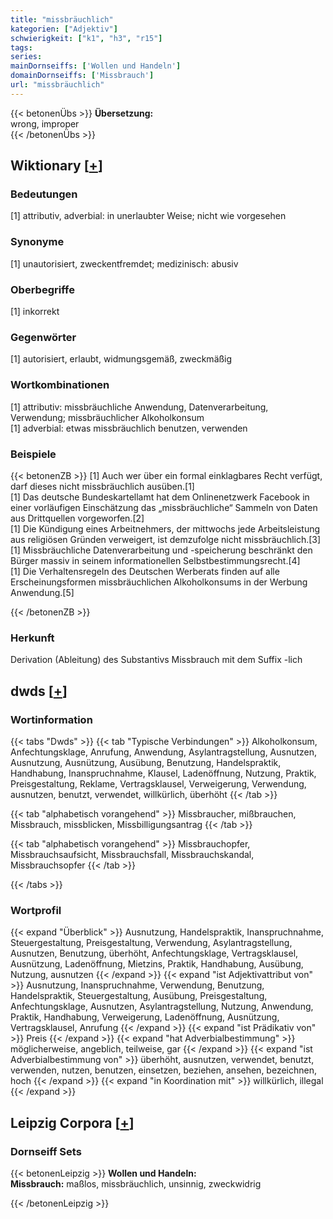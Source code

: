 ```yaml
---
title: "missbräuchlich"
kategorien: ["Adjektiv"]
schwierigkeit: ["k1", "h3", "r15"]
tags:
series:
mainDornseiffs: ['Wollen und Handeln']
domainDornseiffs: ['Missbrauch']
url: "missbräuchlich"
---
```


{{< betonenÜbs >}}
**Übersetzung:**  
wrong, improper  
{{< /betonenÜbs >}}

## Wiktionary [[+](https://de.wiktionary.org/wiki/missbräuchlich)]

### Bedeutungen
[1] attributiv, adverbial: in unerlaubter Weise; nicht wie vorgesehen  

### Synonyme
[1] unautorisiert, zweckentfremdet; medizinisch: abusiv  

### Oberbegriffe
[1] inkorrekt  

### Gegenwörter
[1] autorisiert, erlaubt, widmungsgemäß, zweckmäßig  

### Wortkombinationen
[1] attributiv: missbräuchliche Anwendung, Datenverarbeitung, Verwendung; missbräuchlicher Alkoholkonsum  
[1] adverbial: etwas missbräuchlich benutzen, verwenden  

### Beispiele
{{< betonenZB >}}
[1] Auch wer über ein formal einklagbares Recht verfügt, darf dieses nicht missbräuchlich ausüben.[1]  
[1] Das deutsche Bundeskartellamt hat dem Onlinenetzwerk Facebook in einer vorläufigen Einschätzung das „missbräuchliche“ Sammeln von Daten aus Drittquellen vorgeworfen.[2]  
[1] Die Kündigung eines Arbeitnehmers, der mittwochs jede Arbeitsleistung aus religiösen Gründen verweigert, ist demzufolge nicht missbräuchlich.[3]  
[1] Missbräuchliche Datenverarbeitung und -speicherung beschränkt den Bürger massiv in seinem informationellen Selbstbestimmungsrecht.[4]  
[1] Die Verhaltensregeln des Deutschen Werberats finden auf alle Erscheinungsformen missbräuchlichen Alkoholkonsums in der Werbung Anwendung.[5]  

{{< /betonenZB >}}
### Herkunft
Derivation (Ableitung) des Substantivs Missbrauch mit dem Suffix -lich  



## dwds [[+](https://www.dwds.de/wb/missbräuchlich)]

### Wortinformation
{{< tabs "Dwds" >}}
{{< tab "Typische Verbindungen" >}}
Alkoholkonsum, Anfechtungsklage, Anrufung, Anwendung, Asylantragstellung, Ausnutzen, Ausnutzung, Ausnützung, Ausübung, Benutzung, Handelspraktik, Handhabung, Inanspruchnahme, Klausel, Ladenöffnung, Nutzung, Praktik, Preisgestaltung, Reklame, Vertragsklausel, Verweigerung, Verwendung, ausnutzen, benutzt, verwendet, willkürlich, überhöht
{{< /tab >}}

{{< tab "alphabetisch vorangehend" >}}
Missbraucher, mißbrauchen, Missbrauch, missblicken, Missbilligungsantrag
{{< /tab >}}

{{< tab "alphabetisch vorangehend" >}}
Missbrauchopfer, Missbrauchsaufsicht, Missbrauchsfall, Missbrauchskandal, Missbrauchsopfer
{{< /tab >}}

{{< /tabs >}}

### Wortprofil
{{< expand "Überblick" >}} Ausnutzung, Handelspraktik, Inanspruchnahme, Steuergestaltung, Preisgestaltung, Verwendung, Asylantragstellung, Ausnutzen, Benutzung, überhöht, Anfechtungsklage, Vertragsklausel, Ausnützung, Ladenöffnung, Mietzins, Praktik, Handhabung, Ausübung, Nutzung, ausnutzen {{< /expand >}}
{{< expand "ist Adjektivattribut von" >}} Ausnutzung, Inanspruchnahme, Verwendung, Benutzung, Handelspraktik, Steuergestaltung, Ausübung, Preisgestaltung, Anfechtungsklage, Ausnutzen, Asylantragstellung, Nutzung, Anwendung, Praktik, Handhabung, Verweigerung, Ladenöffnung, Ausnützung, Vertragsklausel, Anrufung {{< /expand >}}
{{< expand "ist Prädikativ von" >}} Preis {{< /expand >}}
{{< expand "hat Adverbialbestimmung" >}} möglicherweise, angeblich, teilweise, gar {{< /expand >}}
{{< expand "ist Adverbialbestimmung von" >}} überhöht, ausnutzen, verwendet, benutzt, verwenden, nutzen, benutzen, einsetzen, beziehen, ansehen, bezeichnen, hoch {{< /expand >}}
{{< expand "in Koordination mit" >}} willkürlich, illegal {{< /expand >}}

## Leipzig Corpora [[+](https://corpora.uni-leipzig.de/en/res?word=missbräuchlich&corpusId=deu_newscrawl-public_2018)]

### Dornseiff Sets
{{< betonenLeipzig >}}
**Wollen und Handeln:**  
**Missbrauch:** maßlos, missbräuchlich, unsinnig, zweckwidrig  

{{< /betonenLeipzig >}}
